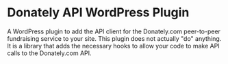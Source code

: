 # Donately API WordPress Plugin

A WordPress plugin to add the API client for the Donately.com peer-to-peer fundraising service to your site. This plugin does not actually "do" anything. It is a library that adds the necessary hooks to allow your code to make API calls to the Donately.com API.